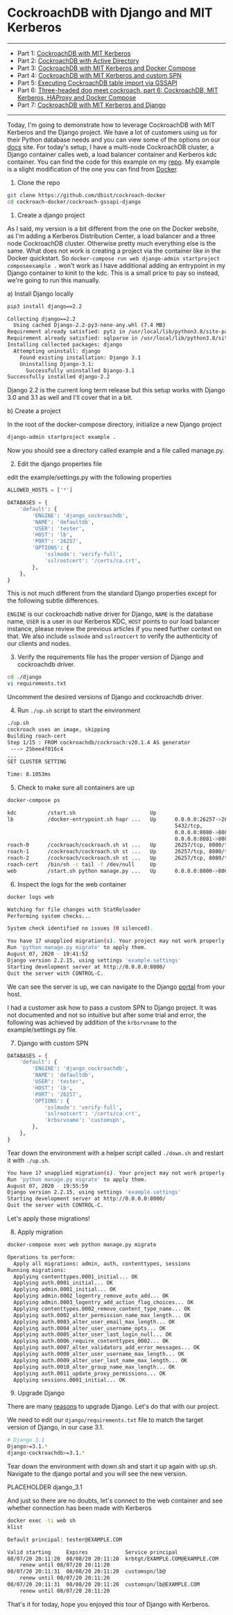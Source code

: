 # CockroachDB with Django and MIT Kerberos
------------------------------------------------------
- Part 1: [CockroachDB with MIT Kerberos](https://blog.ervits.com/2020/05/three-headed-dog-meet-cockroach.html)
- Part 2: [CockroachDB with Active Directory](https://blog.ervits.com/2020/06/three-headed-dog-meet-cockroach-part-2.html)
- Part 3: [CockroachDB with MIT Kerberos and Docker Compose](https://blog.ervits.com/2020/07/three-headed-dog-meet-cockroach-part-3.html)
- Part 4: [CockroachDB with MIT Kerberos and custom SPN](https://blog.ervits.com/2020/07/three-headed-dog-meet-cockroach.html)
- Part 5: [Executing CockroachDB table import via GSSAPI](https://blog.ervits.com/2020/07/three-headed-dog-meet-cockroach-part-5.html)
- Part 6: [Three-headed dog meet cockroach, part 6: CockroachDB, MIT Kerberos, HAProxy and Docker Compose](https://blog.ervits.com/2020/08/three-headed-dog-meet-cockroach-part-6.html)
- Part 7: [CockroachDB with MIT Kerberos and Django](https://blog.ervits.com/2020/08/cockroachdb-with-django-and-mit-kerberos.html)
---

Today, I'm going to demonstrate how to leverage CockroachDB with MIT Kerberos and the Django project. We have a lot of customers using us for their Python database needs and you can view some of the options on our [docs](https://www.cockroachlabs.com/docs/stable/build-a-python-app-with-cockroachdb-django.html) site.
For today's setup, I have a multi-node CockroachDB cluster, a Django container calles web, a load balancer container and Kerberos kdc container. You can find the code for this example on my [repo](https://github.com/dbist/cockroach-docker/tree/master/cockroach-gssapi-django). My example is a slight modification of the one you can find from [Docker](https://docs.docker.com/compose/django/).

1. Clone the repo

```bash
git clone https://github.com/dbist/cockroach-docker
cd cockroach-docker/cockroach-gssapi-django
```

1. Create a django project
 
As I said, my version is a bit different from the one on the Docker website, as I'm adding a Kerberos Distribution Center, a load balancer and a three node CockroachDB cluster. Otherwise pretty much everything else is the same. What does not work is creating a project via the container like in the Docker quickstart. So `docker-compose run web django-admin startproject composeexample .` won't work as I have additional adding an entrypoint in my Django container to kinit to the kdc. This is a small price to pay so instead, we're going to run this manually.

a) Install Django locally

```bash
pip3 install django==2.2
```

```bash
Collecting django==2.2
  Using cached Django-2.2-py3-none-any.whl (7.4 MB)
Requirement already satisfied: pytz in /usr/local/lib/python3.8/site-packages (from django==2.2) (2020.1)
Requirement already satisfied: sqlparse in /usr/local/lib/python3.8/site-packages (from django==2.2) (0.3.1)
Installing collected packages: django
  Attempting uninstall: django
    Found existing installation: Django 3.1
    Uninstalling Django-3.1:
      Successfully uninstalled Django-3.1
Successfully installed django-2.2
```

Django 2.2 is the current long term release but this setup works with Django 3.0 and 3.1 as well and I'll cover that in a bit.

b) Create a project

In the root of the docker-compose directory, initialize a new Django project

```bash
django-admin startproject example .
```

Now you should see a directory called example and a file called manage.py.

2. Edit the django properties file

edit the example/settings.py with the following properties

```python
ALLOWED_HOSTS = ['*']
```

```python
DATABASES = {
    'default': {
        'ENGINE': 'django_cockroachdb',
        'NAME': 'defaultdb',
        'USER': 'tester',
        'HOST': 'lb',
        'PORT': '26257',
        'OPTIONS': {
            'sslmode': 'verify-full',
            'sslrootcert': '/certs/ca.crt',
        },
    },
}
```

This is not much different from the standard Django properties except for the following subtle differences. 

`ENGINE` is our cockroachdb native driver for Django, `NAME` is the database name, `USER` is a user in our Kerberos KDC, `HOST` points to our load balancer instance, please review the previous articles if you need further context on that. We also include `sslmode` and `sslrootcert` to verify the authenticity of our clients and nodes.

3. Verify the requirements file has the proper version of Django and cockroachdb driver.

```bash
cd ./django
vi requirements.txt
```

Uncomment the desired versions of Django and cockroachdb driver.

4. Run `./up.sh` script to start the environment

```bash
./up.sh
cockroach uses an image, skipping
Building roach-cert
Step 1/15 : FROM cockroachdb/cockroach:v20.1.4 AS generator
 ---> 25bee4f016c4
...
SET CLUSTER SETTING

Time: 8.1053ms
```

5. Check to make sure all containers are up

```bash
docker-compose ps
```

```bash
kdc          /start.sh                        Up
lb           /docker-entrypoint.sh hapr ...   Up      0.0.0.0:26257->26257/tcp,
                                                      5432/tcp,
                                                      0.0.0.0:8080->8080/tcp,
                                                      0.0.0.0:8081->8081/tcp
roach-0      /cockroach/cockroach.sh st ...   Up      26257/tcp, 8080/tcp
roach-1      /cockroach/cockroach.sh st ...   Up      26257/tcp, 8080/tcp
roach-2      /cockroach/cockroach.sh st ...   Up      26257/tcp, 8080/tcp
roach-cert   /bin/sh -c tail -f /dev/null     Up
web          /start.sh python manage.py ...   Up      0.0.0.0:8000->8000/tcp
```

6. Inspect the logs for the web container

```bash
docker logs web
```

```bash
Watching for file changes with StatReloader
Performing system checks...

System check identified no issues (0 silenced).

You have 17 unapplied migration(s). Your project may not work properly until you apply the migrations for app(s): admin, auth, contenttypes, sessions.
Run 'python manage.py migrate' to apply them.
August 07, 2020 - 19:41:52
Django version 2.2.15, using settings 'example.settings'
Starting development server at http://0.0.0.0:8000/
Quit the server with CONTROL-C.
```

We can see the server is up, we can navigate to the Django [portal](http://localhost:8000/) from your host.

I had a customer ask how to pass a custom SPN to Django project. It was not documented and not so intuitive but after some trial and error, the following was achieved by addition of the `krbsrvname` to the example/settings.py file.

7. Django with custom SPN

```python
DATABASES = {
    'default': {
        'ENGINE': 'django_cockroachdb',
        'NAME': 'defaultdb',
        'USER': 'tester',
        'HOST': 'lb',
        'PORT': '26257',
        'OPTIONS': {
            'sslmode': 'verify-full',
            'sslrootcert': '/certs/ca.crt',
            'krbsrvname': 'customspn',
        },
    },
}
```

Tear down the environment with a helper script called `./down.sh` and restart it with `./up.sh`. 

```bash
You have 17 unapplied migration(s). Your project may not work properly until you apply the migrations for app(s): admin, auth, contenttypes, sessions.
Run 'python manage.py migrate' to apply them.
August 07, 2020 - 19:55:59
Django version 2.2.15, using settings 'example.settings'
Starting development server at http://0.0.0.0:8000/
Quit the server with CONTROL-C.
```

Let's apply those migrations!

8. Apply migration

```bash
docker-compose exec web python manage.py migrate
```

```bash
Operations to perform:
  Apply all migrations: admin, auth, contenttypes, sessions
Running migrations:
  Applying contenttypes.0001_initial... OK
  Applying auth.0001_initial... OK
  Applying admin.0001_initial... OK
  Applying admin.0002_logentry_remove_auto_add... OK
  Applying admin.0003_logentry_add_action_flag_choices... OK
  Applying contenttypes.0002_remove_content_type_name... OK
  Applying auth.0002_alter_permission_name_max_length... OK
  Applying auth.0003_alter_user_email_max_length... OK
  Applying auth.0004_alter_user_username_opts... OK
  Applying auth.0005_alter_user_last_login_null... OK
  Applying auth.0006_require_contenttypes_0002... OK
  Applying auth.0007_alter_validators_add_error_messages... OK
  Applying auth.0008_alter_user_username_max_length... OK
  Applying auth.0009_alter_user_last_name_max_length... OK
  Applying auth.0010_alter_group_name_max_length... OK
  Applying auth.0011_update_proxy_permissions... OK
  Applying sessions.0001_initial... OK
```

9. Upgrade Django

There are many [reasons](https://docs.djangoproject.com/en/3.1/howto/upgrade-version/) to upgrade Django. Let's do that with our project.

We need to edit our `django/requirements.txt` file to match the target version of Django, in our case 3.1.

```bash
# Django 3.1
Django>=3.1.*
django-cockroachdb>=3.1.*
```

Tear down the environment with down.sh and start it up again with up.sh. Navigate to the django portal and you will see the new version.

PLACEHOLDER django_3.1

And just so there are no doubts, let's connect to the web container and see whether connection has been made with Kerberos

```bash
docker exec -ti web sh
klist
```

```bash
Default principal: tester@EXAMPLE.COM

Valid starting     Expires            Service principal
08/07/20 20:11:20  08/08/20 20:11:20  krbtgt/EXAMPLE.COM@EXAMPLE.COM
	renew until 08/07/20 20:11:20
08/07/20 20:11:31  08/08/20 20:11:20  customspn/lb@
	renew until 08/07/20 20:11:20
08/07/20 20:11:31  08/08/20 20:11:20  customspn/lb@EXAMPLE.COM
	renew until 08/07/20 20:11:20
```

That's it for today, hope you enjoyed this tour of Django with Kerberos.


